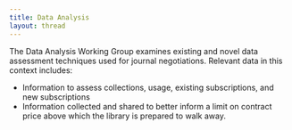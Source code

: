 ```yaml
---
title: Data Analysis
layout: thread
---
```

The Data Analysis Working Group examines existing and novel data assessment techniques used for journal negotiations. Relevant data in this context includes:

* Information to assess collections, usage, existing subscriptions, and new subscriptions
* Information collected and shared to better inform a limit on contract price above which the library is prepared to walk away.
